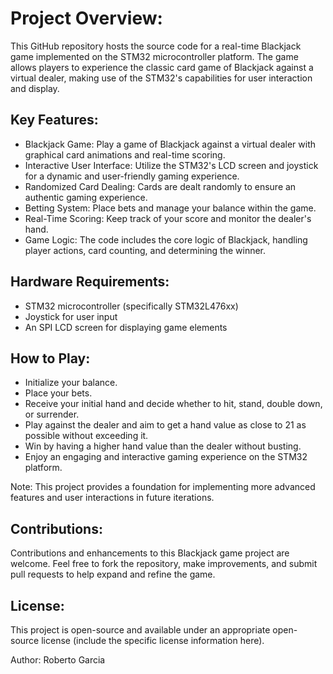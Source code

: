 # Project Overview:
This GitHub repository hosts the source code for a real-time Blackjack game implemented on the STM32 microcontroller platform. The game allows players to experience the classic card game of Blackjack against a virtual dealer, making use of the STM32's capabilities for user interaction and display.

## Key Features:

- Blackjack Game: Play a game of Blackjack against a virtual dealer with graphical card animations and real-time scoring.
- Interactive User Interface: Utilize the STM32's LCD screen and joystick for a dynamic and user-friendly gaming experience.
- Randomized Card Dealing: Cards are dealt randomly to ensure an authentic gaming experience.
- Betting System: Place bets and manage your balance within the game.
- Real-Time Scoring: Keep track of your score and monitor the dealer's hand.
- Game Logic: The code includes the core logic of Blackjack, handling player actions, card counting, and determining the winner.

## Hardware Requirements:

- STM32 microcontroller (specifically STM32L476xx)
- Joystick for user input
- An SPI LCD screen for displaying game elements

## How to Play:

- Initialize your balance.
- Place your bets.
- Receive your initial hand and decide whether to hit, stand, double down, or surrender.
- Play against the dealer and aim to get a hand value as close to 21 as possible without exceeding it.
- Win by having a higher hand value than the dealer without busting.
- Enjoy an engaging and interactive gaming experience on the STM32 platform.

Note: This project provides a foundation for implementing more advanced features and user interactions in future iterations.

## Contributions:
Contributions and enhancements to this Blackjack game project are welcome. Feel free to fork the repository, make improvements, and submit pull requests to help expand and refine the game.

## License:
This project is open-source and available under an appropriate open-source license (include the specific license information here).

Author:
Roberto Garcia
